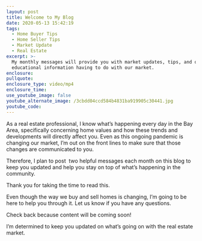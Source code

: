 ```yaml
---
layout: post
title: Welcome to My Blog
date: 2020-05-13 15:42:19
tags:
  - Home Buyer Tips
  - Home Seller Tips
  - Market Update
  - Real Estate
excerpt: >-
  My monthly messages will provide you with market updates, tips, and other
  educational information having to do with our market.
enclosure:
pullquote:
enclosure_type: video/mp4
enclosure_time:
use_youtube_image: false
youtube_alternate_image: /3cbdd04ccd584b4831ba919905c30441.jpg
youtube_code:
---
```


As a real estate professional, I know what’s happening every day in the Bay Area, specifically concerning home values and how these trends and developments will directly affect you. Even as this ongoing pandemic is changing our market, I’m out on the front lines to make sure that those changes are communicated to you.

Therefore, I plan to post &nbsp;two helpful messages each month on this blog to keep you updated and help you stay on top of what’s happening in the community.

Thank you for taking the time to read this.

Even though the way we buy and sell homes is changing, I’m going to be here to help you through it. Let us know if you have any questions.&nbsp;

Check back because content will be coming soon\!

I’m determined to keep you updated on what’s going on with the real estate market.&nbsp;